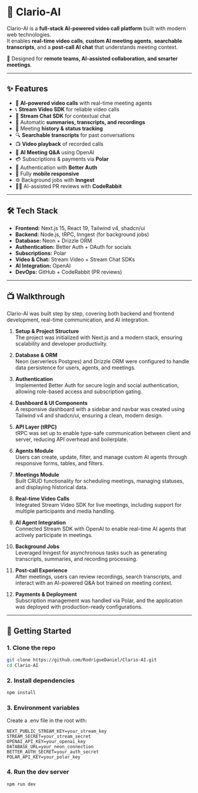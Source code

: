 # 🎥 Clario-AI

Clario-AI is a **full-stack AI-powered video call platform** built with modern web technologies.  
It enables **real-time video calls**, **custom AI meeting agents**, **searchable transcripts**, and a **post-call AI chat** that understands meeting context.

🚀 Designed for **remote teams, AI-assisted collaboration, and smarter meetings**.

---

## ✨ Features

- 🤖 **AI-powered video calls** with real-time meeting agents  
- 📞 **Stream Video SDK** for reliable video calls  
- 💬 **Stream Chat SDK** for contextual chat  
- 📝 Automatic **summaries, transcripts, and recordings**  
- 📂 Meeting **history & status tracking**  
- 🔍 **Searchable transcripts** for past conversations  
- 📺 **Video playback** of recorded calls  
- 💬 **AI Meeting Q&A** using OpenAI  
- 💳 Subscriptions & payments via **Polar**  
- 🔐 Authentication with **Better Auth**  
- 📱 Fully **mobile responsive**  
- ⚙️ Background jobs with **Inngest**  
- 🧑‍💻 AI-assisted PR reviews with **CodeRabbit**  

---

## 🛠️ Tech Stack

- **Frontend:** Next.js 15, React 19, Tailwind v4, shadcn/ui  
- **Backend:** Node.js, tRPC, Inngest (for background jobs)  
- **Database:** Neon + Drizzle ORM  
- **Authentication:** Better Auth + OAuth for socials  
- **Subscriptions:** Polar  
- **Video & Chat:** Stream Video + Stream Chat SDKs  
- **AI Integration:** OpenAI  
- **DevOps:** GitHub + CodeRabbit (PR reviews)  

---

## 📺 Walkthrough

Clario-AI was built step by step, covering both backend and frontend development, real-time communication, and AI integration.  

1. **Setup & Project Structure**  
   The project was initialized with Next.js and a modern stack, ensuring scalability and developer productivity.  

2. **Database & ORM**  
   Neon (serverless Postgres) and Drizzle ORM were configured to handle data persistence for users, agents, and meetings.  

3. **Authentication**  
   Implemented Better Auth for secure login and social authentication, allowing role-based access and subscription gating.  

4. **Dashboard & UI Components**  
   A responsive dashboard with a sidebar and navbar was created using Tailwind v4 and shadcn/ui, ensuring a clean, modern design.  

5. **API Layer (tRPC)**  
   tRPC was set up to enable type-safe communication between client and server, reducing API overhead and boilerplate.  

6. **Agents Module**  
   Users can create, update, filter, and manage custom AI agents through responsive forms, tables, and filters.  

7. **Meetings Module**  
   Built CRUD functionality for scheduling meetings, managing statuses, and displaying historical data.  

8. **Real-time Video Calls**  
   Integrated Stream Video SDK for live meetings, including support for multiple participants and media handling.  

9. **AI Agent Integration**  
   Connected Stream SDK with OpenAI to enable real-time AI agents that actively participate in meetings.  

10. **Background Jobs**  
   Leveraged Inngest for asynchronous tasks such as generating transcripts, summaries, and recording processing.  

11. **Post-call Experience**  
   After meetings, users can review recordings, search transcripts, and interact with an AI-powered Q&A bot trained on meeting context.  

12. **Payments & Deployment**  
   Subscription management was handled via Polar, and the application was deployed with production-ready configurations.  


---

## 🚀 Getting Started

### 1. Clone the repo
```bash
git clone https://github.com/RodrigueDaniel/Clario-AI.git
cd Clario-AI
```

### 2. Install dependencies
```bash
npm install
```

### 3. Environment variables
Create a .env file in the root with:
```env
NEXT_PUBLIC_STREAM_KEY=your_stream_key
STREAM_SECRET=your_stream_secret
OPENAI_API_KEY=your_openai_key
DATABASE_URL=your_neon_connection
BETTER_AUTH_SECRET=your_auth_secret
POLAR_API_KEY=your_polar_key
```

### 4. Run the dev server
```bash
npm run dev
```
